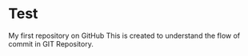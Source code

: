 # Test
My first repository on GitHub
This is created to understand the flow of commit in GIT Repository.
